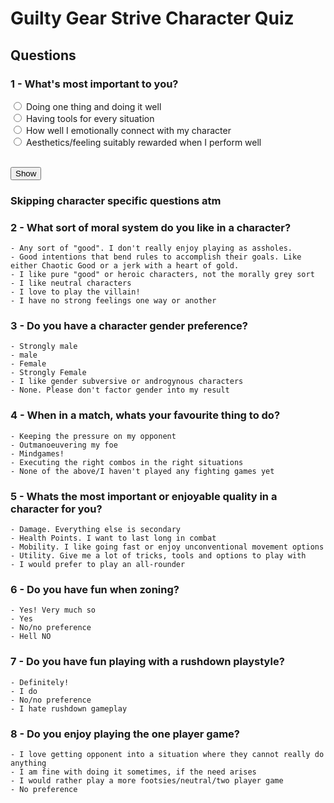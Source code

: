 # Guilty Gear Strive Character Quiz

<head><script type="text/javascript" src="questions.js"></script></head>

## Questions

### 1 - What's most important to you?
<input type="radio" name="most_important" value="1_one_thing"> Doing one thing and doing it well <br>
<input type="radio" id="1_tools" name="most_important">
<label for="1_tools">Having tools for every situation</label><br>
<input type="radio" id="1_emotions" name="most_important">
<label for="1_emotions">How well I emotionally connect with my character</label><br>
<input type="radio" id="1_aesthetics" name="most_important">
<label for="1_aesthetics">Aesthetics/feeling suitably rewarded when I perform well</label><br><br>

<input type="button" name="btn" value="Show">

### Skipping character specific questions atm

### 2 - What sort of moral system do you like in a character?
    - Any sort of "good". I don't really enjoy playing as assholes.
    - Good intentions that bend rules to accomplish their goals. Like either Chaotic Good or a jerk with a heart of gold.
    - I like pure "good" or heroic characters, not the morally grey sort
    - I like neutral characters
    - I love to play the villain!
    - I have no strong feelings one way or another

### 3 - Do you have a character gender preference?
    - Strongly male
    - male
    - Female
    - Strongly Female
    - I like gender subversive or androgynous characters
    - None. Please don't factor gender into my result

### 4 - When in a match, whats your favourite thing to do?
    - Keeping the pressure on my opponent
    - Outmanoeuvering my foe
    - Mindgames!
    - Executing the right combos in the right situations
    - None of the above/I haven't played any fighting games yet

### 5 - Whats the most important or enjoyable quality in a character for you?
    - Damage. Everything else is secondary
    - Health Points. I want to last long in combat
    - Mobility. I like going fast or enjoy unconventional movement options
    - Utility. Give me a lot of tricks, tools and options to play with
    - I would prefer to play an all-rounder

### 6 - Do you have fun when zoning?
    - Yes! Very much so
    - Yes
    - No/no preference
    - Hell NO

### 7 - Do you have fun playing with a rushdown playstyle?
    - Definitely!
    - I do
    - No/no preference
    - I hate rushdown gameplay

### 8 - Do you enjoy playing the one player game?
    - I love getting opponent into a situation where they cannot really do anything
    - I am fine with doing it sometimes, if the need arises
    - I would rather play a more footsies/neutral/two player game
    - No preference

    